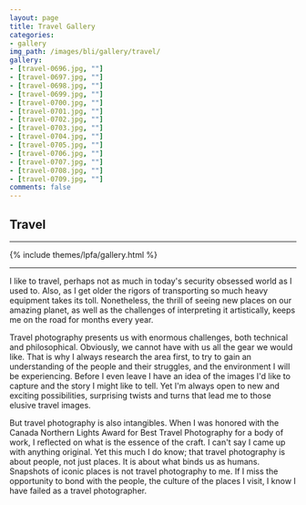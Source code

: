 ```yaml
---
layout: page
title: Travel Gallery
categories:
- gallery
img_path: /images/bli/gallery/travel/
gallery:
- [travel-0696.jpg, ""]
- [travel-0697.jpg, ""]
- [travel-0698.jpg, ""]
- [travel-0699.jpg, ""]
- [travel-0700.jpg, ""]
- [travel-0701.jpg, ""]
- [travel-0702.jpg, ""]
- [travel-0703.jpg, ""]
- [travel-0704.jpg, ""]
- [travel-0705.jpg, ""]
- [travel-0706.jpg, ""]
- [travel-0707.jpg, ""]
- [travel-0708.jpg, ""]
- [travel-0709.jpg, ""]
comments: false
---
```


## Travel

---

{% include themes/lpfa/gallery.html %}

---

I like to travel, perhaps not as much in today's security obsessed world as I used to. Also, as I get older the rigors of transporting so much heavy equipment takes its toll. Nonetheless, the thrill of seeing new places on our amazing planet, as well as the challenges of interpreting it artistically, keeps me on the road for months every year. 

Travel photography presents us with enormous challenges, both technical and philosophical. Obviously, we cannot have with us all the gear we would like. That is why I always research the area first, to try to gain an understanding of the people and their struggles, and the environment I will be experiencing. Before I even leave I have an idea of the images I'd like to capture and the story I might like to tell. Yet I'm always open to new and exciting possibilities, surprising twists and turns that lead me to those elusive travel images. 

But travel photography is also intangibles. When I was honored with the Canada Northern Lights Award for Best Travel Photography for a body of work, I reflected on what is the essence of the craft. I can't say I came up with anything original. Yet this much I do know; that travel photography is about people, not just places. It is about what binds us as humans. Snapshots of iconic places is not travel photography to me. If I miss the opportunity to bond with the people, the culture of the places I visit, I know I have failed as a travel photographer. 
